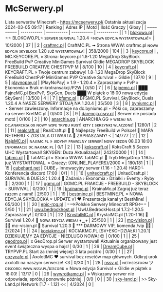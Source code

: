 
# McSerwery.pl
Lista serwerów Minecraft - https://mcserwery.pl/
Ostatnia aktualizacja 2024-03-05 09:17
| Ranking | Adres IP | Motd | Ilość Graczy | Głosy |
| ----------- | ----------- | ----------- | ----------- | ----------- |
| 1 | 	[blokowo.pl](https://mcserwery.pl/serwery/minecraft/98/) | ⭐⭐ BLOKOWO.PL⭐ ꜱᴇʀᴡᴇʀ ꜱᴜʀᴠɪᴠᴀʟ 1.20.4 ⭐ɴᴏᴡᴀ ᴇᴅʏᴄᴊᴀ ᴡʏꜱᴛᴀʀᴛᴏᴡᴀʟᴀ!⭐ | 10/2000 | 37 |
| 2 | 	[craftmc.pl](https://mcserwery.pl/serwery/minecraft/87/) | CraftMC.PL ➟ Strona WWW: craftmc.pl ɴᴏᴡᴀ ᴇᴅʏᴄᴊᴀ ꜱᴋʏʙʟᴏᴄᴋ 1.20 ᴊᴜż ᴡʏꜱᴛᴀʀᴛᴏᴡᴀʟᴀ! | 358/2000 | 104 |
| 3 | 	[keycore.pl](https://mcserwery.pl/serwery/minecraft/252/) | , MC.KEYCORE.PL » Strona: keycore.pl 1.8-1.20 MegaDrop SkyBlock FreeBuild PvP Creative MiniGames Survival Gildie MEGADROP SKYBLOCK FREEBUILD CREATIVE CHESTPVP M | 8/100 | 10 |
| 4 | 	[keycraft.pl](https://mcserwery.pl/serwery/minecraft/255/) | KEYCRAFT.PL » Twoje centrum zabawy! 1.8-1.20 MegaDrop  SkyBlock  FreeBuild  ChestPvP  MiniGames  PVP  Creative  Survival + Gildie | 137/0 | 9 |
| 5 | 	[playnopay.pl](https://mcserwery.pl/serwery/minecraft/257/) | [PlayNoPay] » 1.9 - 1.20.4 » Zapraszamy » PvP » Ekonomia » Brak mikrotransakcji/P2W | 0/50 | 7 |
| 6 | 	[fajnemc.pl](https://mcserwery.pl/serwery/minecraft/100/) | ███ FajneMC.pl  BoxPvP, SkyGen, Duels ███ W piątek o 18:00 nowa edycja SkyGen! | 13/500 | 4 |
| 7 | 	[bfsmc.pl](https://mcserwery.pl/serwery/minecraft/2/) | BFSMC.PL  Survival, SkyBlock, Duels  1.20.4 A NASZE SERWERY STOJĄ NA 1.20.4 | 35/500 | 3 |
| 8 | 	[byniumc.pl](https://mcserwery.pl/serwery/minecraft/157/) | ⋆ Serwer zawieszony. Informacje na dc.byniumc.pl ⋆ Póki co, zapraszamy na serwer KretMC.pl | 0/500 | 3 |
| 9 | 	[darencja.csrv.pl](https://mcserwery.pl/serwery/minecraft/9/) | Serwer nie posiada motd | 0/100 | 2 |
| 10 | 	[anarchia.gg](https://mcserwery.pl/serwery/minecraft/14/) | ANARCHIA.GG » ᴡʙɪᴊᴀᴊ ɴᴀ ᴅᴄ.ᴀɴᴀʀᴄʜɪᴀ.ɢɢ ɴᴏᴡʏ ᴡɪᴘᴇ ᴛʀʏʙᴜ ʀᴜѕᴛ! ᴋɪᴛʏ ɪ ѕᴋʀᴢʏɴᴋɪ ᴡʟᴀᴄᴢᴏɴᴇ! | 1280/1 | 2 |
| 11 | 	[realcraft.pl](https://mcserwery.pl/serwery/minecraft/63/) | RealCraft.pl   Najlepszy FreeBuild w Polsce!  MAPA NETHERU < ZOSTALA OTWARTA  ZAPRASZAMY! < | 14/777 | 2 |
| 12 | 	[NajsMC.pl](https://mcserwery.pl/serwery/minecraft/237/) | ɴᴀᴊꜱᴍᴄ.ᴘʟ » ᴊᴇᴅʏɴʏ ᴘʀᴀᴡɪʟɴʏ ꜱᴇʀᴡᴇʀ! ɴᴏᴡʏ ꜱᴇᴢᴏɴ 08.03 18:00 ɪɴꜰᴏʀᴍᴀᴄᴊᴇ ᴅᴄ.ɴᴀᴊꜱᴍᴄ.ᴘʟ | 0/1 | 2 |
| 13 | 	[kokscraft.pl](https://mcserwery.pl/serwery/minecraft/1/) | KoksCraft  5 Sezon UHC Wystartowal! SKYGEN: Duza Aktualizacja! | 243/20000 | 1 |
| 14 | 	[tabmc.pl](https://mcserwery.pl/serwery/minecraft/3/) | ◈ TabMC.pl × Strona WWW: TabMC.pl  ◈ Tryb MegaDrop 1.16.5+ juz WYSTARTOWAL. » Graczy: {ONLINE_PLAYERS}/2000 « | 180/181 | 1 |
| 15 | 	[cubehard.net](https://mcserwery.pl/serwery/minecraft/10/) | CUBE┌ Innowacyjny serwer (1.16 - 1.20.4) HARD└ Konferencja discord 17:00 | 0/1 | 1 |
| 16 | 	[unitedcraft.pl](https://mcserwery.pl/serwery/minecraft/11/) | UnitedCraft.pl ¦ SURVIVAL & DUELS ¦ 1.20.4 ❄ Zadania › Ekonomia › Działki › Eventy › Ryby ❄ | 2/200 | 1 |
| 17 | 	[ggmc.pl](https://mcserwery.pl/serwery/minecraft/38/) | GGMC.PL  FRAKCJE - FREEBUILD - SKYBLOCK - SURVIVAL | 0/200 | 1 |
| 18 | 	[krainamc.pl](https://mcserwery.pl/serwery/minecraft/39/) | KrainaMc.pl  Zagraj juz teraz razem z nami! | 2/500 | 1 |
| 19 | 	[bestmine.pl](https://mcserwery.pl/serwery/minecraft/41/) | BESTMINE.PL × NOWA EDYCJA SKYBLOCKA × UPDATE v1 ❤ Prezentacja kanał yt BestMine! | 65/300 | 1 |
| 20 | 	[epic-rpg.pl](https://mcserwery.pl/serwery/minecraft/45/) | ===>Polskie Serwery Minecraft RPG<=== | 5/50 | 1 |
| 21 | 	[uwu.bedrockhost.pl](https://mcserwery.pl/serwery/minecraft/101/) | UwU.BedrockHost.pl  1.7.2-1.20.5 Zapraszamy! | 0/100 | 1 |
| 22 | 	[KrystalMC.pl](https://mcserwery.pl/serwery/minecraft/202/) | KrystalMC.pl [1.20-1.16]  ⛏ Survival 1.20.4 ⛏  ɴᴏᴡᴀ ᴇᴅʏᴄᴊᴀ ᴡʙɪᴊᴀᴊ ◕‿◕ | 25/500 | 1 |
| 23 | 	[mc-vision.pl](https://mcserwery.pl/serwery/minecraft/211/) |  mc-vision.pl  Survival 1.20.3  *** DARMOWY VIP, komenda /vip  | 2/2024 | 1 |
| 24 | 	[kociakmc.pl](https://mcserwery.pl/serwery/minecraft/213/) | KOCIAKMC.PL [SV+EKO+DZIAŁKI 1.20.1] DZIEKUJĘMY ZA EDYCJE - NIEDLUGO NOWA! 😊 | 0/100 | 1 |
| 25 | 	[geodrop.pl](https://mcserwery.pl/serwery/minecraft/217/) | x GeoDrop.pl Serwer wystartował! Aktualnie organizowany jest event świąteczna wyspa o hajs! | 0/30 | 1 |
| 26 | 	[DreamCube.pl](https://mcserwery.pl/serwery/minecraft/240/) | TRYPVP.PL Start za (mniej więcej) 3 lata pozdro | 0/30 | 1 |
| 27 | 	[cozycafe.pl](https://mcserwery.pl/serwery/minecraft/250/) | AxolotlMC ❤ survival bez resetów map głównych. Odkryj urok axolotli na naszym serwerze! <3 | 0/30 | 1 |
| 28 | 	[nssv.pl](https://mcserwery.pl/serwery/minecraft/4/) | ɴᴇᴛʜᴇʀꜱᴛᴏʀᴍ ツ ᴅɪꜱᴄᴏʀᴅ: ᴡᴡᴡ.ɴꜱꜱᴠ.ᴘʟ/ᴅɪꜱᴄᴏʀᴅ × Nowa edycja Survival + Gildie w piątek o 18:00! | 13/17 | 0 |
| 29 | 	[wywrotkamc.pl](https://mcserwery.pl/serwery/minecraft/6/) | » Wskazany serwer nie odpowiada, spróbuj ponownie później. | 0/0 | 0 |
| 30 | 	[sky-land.pl](https://mcserwery.pl/serwery/minecraft/8/) | >> Sky-Land.pl Network [1.7 - 1.12] << | 4/2024 | 0 |
